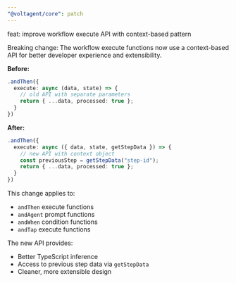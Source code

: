 ```yaml
---
"@voltagent/core": patch
---
```


feat: improve workflow execute API with context-based pattern

Breaking change: The workflow execute functions now use a context-based API for better developer experience and extensibility.

**Before:**

```typescript
.andThen({
  execute: async (data, state) => {
    // old API with separate parameters
    return { ...data, processed: true };
  }
})
```

**After:**

```typescript
.andThen({
  execute: async ({ data, state, getStepData }) => {
    // new API with context object
    const previousStep = getStepData("step-id");
    return { ...data, processed: true };
  }
})
```

This change applies to:

- `andThen` execute functions
- `andAgent` prompt functions
- `andWhen` condition functions
- `andTap` execute functions

The new API provides:

- Better TypeScript inference
- Access to previous step data via `getStepData`
- Cleaner, more extensible design
